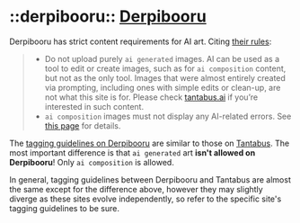 # ::derpibooru:: [Derpibooru](https://derpibooru.org)

Derpibooru has strict content requirements for AI art. Citing [their rules](https://derpibooru.org/pages/rules):

> - Do not upload purely `ai generated` images. AI can be used as a tool to edit or create images, such as for `ai composition` content, but not as the only tool. Images that were almost entirely created via prompting, including ones with simple edits or clean-up, are not what this site is for. Please check [tantabus.ai](https://tantabus.ai/) if you’re interested in such content.
> - `ai composition` images must not display any AI-related errors. See [this page](https://derpibooru.org/pages/aiquality) for details.

The [tagging guidelines on Derpibooru](https://derpibooru.org/pages/tags) are similar to those on [Tantabus](#tantabus). The most important difference is that `ai generated` art **isn't allowed on Derpibooru**! Only `ai composition` is allowed.

In general, tagging guidelines between Derpibooru and Tantabus are almost the same except for the difference above, however they may slightly diverge as these sites evolve independently, so refer to the specific site's tagging guidelines to be sure.
